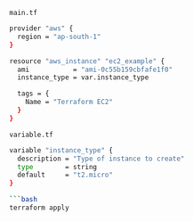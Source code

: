 
`main.tf`

```bash
provider "aws" {
  region = "ap-south-1"
}

resource "aws_instance" "ec2_example" {
  ami           = "ami-0c55b159cbfafe1f0"
  instance_type = var.instance_type

  tags = {
    Name = "Terraform EC2"
  }
}
```


`variable.tf`

```bash
variable "instance_type" {
  description = "Type of instance to create"
  type        = string
  default     = "t2.micro"
}

```bash
terraform apply
```
```
